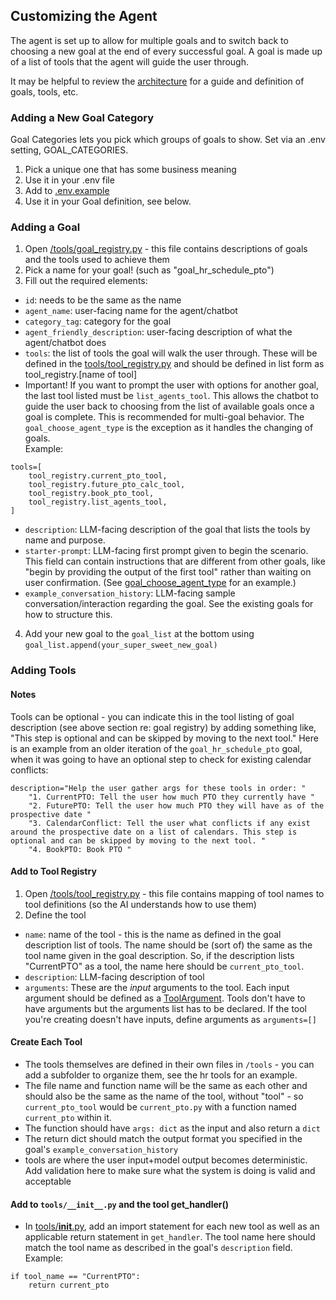 ## Customizing the Agent
The agent is set up to allow for multiple goals and to switch back to choosing a new goal at the end of every successful goal. A goal is made up of a list of tools that the agent will guide the user through. 

It may be helpful to review the [architecture](./architecture.md) for a guide and definition of goals, tools, etc.

### Adding a New Goal Category
Goal Categories lets you pick which groups of goals to show. Set via an .env setting, GOAL_CATEGORIES.
1. Pick a unique one that has some business meaning
2. Use it in your .env file
3. Add to [.env.example](./.env.example)
4. Use it in your Goal definition, see below.

### Adding a Goal
1.  Open [/tools/goal_registry.py](tools/goal_registry.py) - this file contains descriptions of goals and the tools used to achieve them
2. Pick a name for your goal! (such as "goal_hr_schedule_pto")
3. Fill out the required elements:
-  `id`: needs to be the same as the name
- `agent_name`: user-facing name for the agent/chatbot
- `category_tag`: category for the goal
- `agent_friendly_description`: user-facing description of what the agent/chatbot does
- `tools`: the list of tools the goal will walk the user through. These will be defined in the [tools/tool_registry.py](tools/tool_registry.py) and should be defined in list form as tool_registry.[name of tool]
- Important! If you want to prompt the user with options for another goal, the last tool listed must be `list_agents_tool`. This allows the chatbot to guide the user back to choosing from the list of available goals once a goal is complete. This is recommended for multi-goal behavior. The `goal_choose_agent_type` is the exception as it handles the changing of goals. <br />
Example:
```
tools=[
    tool_registry.current_pto_tool,
    tool_registry.future_pto_calc_tool,
    tool_registry.book_pto_tool,
    tool_registry.list_agents_tool,
]
```
- `description`: LLM-facing description of the goal that lists the tools by name and purpose.
- `starter-prompt`: LLM-facing first prompt given to begin the scenario. This field can contain instructions that are different from other goals, like "begin by providing the output of the first tool" rather than waiting on user confirmation. (See [goal_choose_agent_type](tools/goal_registry.py) for an example.)
- `example_conversation_history`: LLM-facing sample conversation/interaction regarding the goal. See the existing goals for how to structure this.
4. Add your new goal to the `goal_list` at the bottom using `goal_list.append(your_super_sweet_new_goal)`

### Adding Tools

#### Notes
Tools can be optional - you can indicate this in the tool listing of goal description (see above section re: goal registry) by adding something like, "This step is optional and can be skipped by moving to the next tool." Here is an example from an older iteration of the `goal_hr_schedule_pto` goal, when it was going to have an optional step to check for existing calendar conflicts:

```
description="Help the user gather args for these tools in order: "
    "1. CurrentPTO: Tell the user how much PTO they currently have "
    "2. FuturePTO: Tell the user how much PTO they will have as of the prospective date "
    "3. CalendarConflict: Tell the user what conflicts if any exist around the prospective date on a list of calendars. This step is optional and can be skipped by moving to the next tool. "
    "4. BookPTO: Book PTO "
```

#### Add to Tool Registry
1.  Open [/tools/tool_registry.py](tools/tool_registry.py) - this file contains mapping of tool names to tool definitions (so the AI understands how to use them)
2. Define the tool
- `name`: name of the tool - this is the name as defined in the goal description list of tools. The name should be (sort of) the same as the tool name given in the goal description. So, if the description lists "CurrentPTO" as a tool, the name here should be `current_pto_tool`.
- `description`: LLM-facing description of tool
- `arguments`: These are the _input_ arguments to the tool. Each input argument should be defined as a [ToolArgument](./models/tool_definitions.py). Tools don't have to have arguments but the arguments list has to be declared. If the tool you're creating doesn't have inputs, define arguments as `arguments=[]`

#### Create Each Tool
- The tools themselves are defined in their own files in `/tools` - you can add a subfolder to organize them, see the hr tools for an example.
- The file name and function name will be the same as each other and should also be the same as the name of the tool, without "tool" - so `current_pto_tool` would be `current_pto.py` with a function named `current_pto` within it.
- The function should have `args: dict` as the input and also return a `dict`
- The return dict should match the output format you specified in the goal's `example_conversation_history`
- tools are where the user input+model output becomes deterministic. Add validation here to make sure what the system is doing is valid and acceptable

#### Add to `tools/__init__.py` and the tool get_handler()
- In [tools/__init__.py](./tools/__init__.py), add an import statement for each new tool as well as an applicable return statement in `get_handler`. The tool name here should match the tool name as described in the goal's `description` field.
Example:
```
if tool_name == "CurrentPTO":
    return current_pto
```
